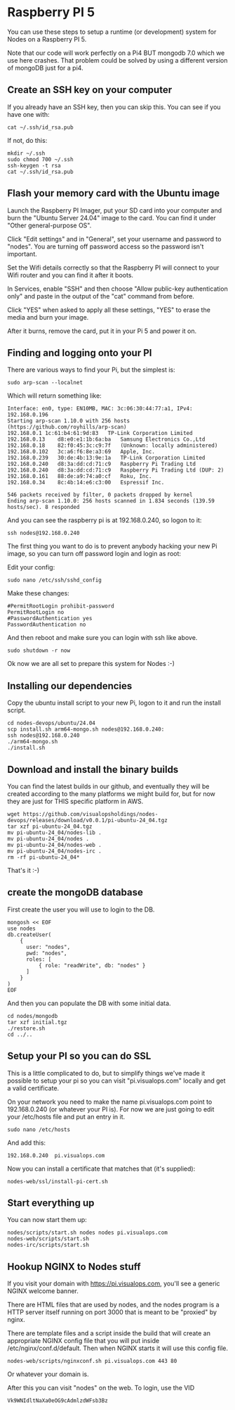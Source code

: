 # Raspberry PI 5

You can use these steps to setup a runtime (or development) system for Nodes on a Raspberry
PI 5.

Note that our code will work perfectly on a Pi4 BUT mongodb 7.0 which we use here crashes.
That problem could be solved by using a different version of mongoDB just for a pi4.

## Create an SSH key on your computer

If you already have an SSH key, then you can skip this. You can see if you have one with:

```
cat ~/.ssh/id_rsa.pub
```

If not, do this:

```
mkdir ~/.ssh
sudo chmod 700 ~/.ssh
ssh-keygen -t rsa
cat ~/.ssh/id_rsa.pub
```

## Flash your memory card with the Ubuntu image

Launch the Raspberry PI Imager, put your SD card into your computer and burn the 
"Ubuntu Server 24.04" image to the card. You can find it under "Other general-purpose OS".

Click "Edit settings" and in "General", set your username and password to "nodes". You are turning off password access
so the password isn't important.

Set the Wifi details correctly so that the Raspberry PI will connect to your Wifi router and
you can find it after it boots.

In Services, enable "SSH" and then choose "Allow public-key authentication only" and paste
in the output of the "cat" command from before.

Click "YES" when asked to apply all these settings, "YES" to erase the media and burn your image.

After it burns, remove the card, put it in your Pi 5 and power it on.

## Finding and logging onto your PI

There are various ways to find your Pi, but the simplest is:

```
sudo arp-scan --localnet
```

Which will return something like:

```
Interface: en0, type: EN10MB, MAC: 3c:06:30:44:77:a1, IPv4: 192.168.0.196
Starting arp-scan 1.10.0 with 256 hosts (https://github.com/royhills/arp-scan)
192.168.0.1	1c:61:b4:61:9d:83	TP-Link Corporation Limited
192.168.0.13	d8:e0:e1:1b:6a:ba	Samsung Electronics Co.,Ltd
192.168.0.18	82:f0:45:3c:c9:7f	(Unknown: locally administered)
192.168.0.102	3c:a6:f6:8e:a3:69	Apple, Inc.
192.168.0.239	30:de:4b:13:9e:1a	TP-Link Corporation Limited
192.168.0.240	d8:3a:dd:cd:71:c9	Raspberry Pi Trading Ltd
192.168.0.240	d8:3a:dd:cd:71:c9	Raspberry Pi Trading Ltd (DUP: 2)
192.168.0.161	88:de:a9:74:a0:cf	Roku, Inc.
192.168.0.34	8c:4b:14:e6:c3:00	Espressif Inc.

546 packets received by filter, 0 packets dropped by kernel
Ending arp-scan 1.10.0: 256 hosts scanned in 1.834 seconds (139.59 hosts/sec). 8 responded
```

And you can see the raspberry pi is at 192.168.0.240, so logon to it:

```
ssh nodes@192.168.0.240
```

The first thing you want to do is to prevent anybody hacking your new Pi image, so you can
turn off password login and login as root:

Edit your config:

```
sudo nano /etc/ssh/sshd_config
```

Make these changes:

```
#PermitRootLogin prohibit-password
PermitRootLogin no
#PasswordAuthentication yes
PasswordAuthentication no
```

And then reboot and make sure you can login with ssh like above.

```
sudo shutdown -r now
```

Ok now we are all set to prepare this system for Nodes :-)

## Installing our dependencies

Copy the ubuntu install script to your new Pi, logon to it and run the install script.

```
cd nodes-devops/ubuntu/24.04
scp install.sh arm64-mongo.sh nodes@192.168.0.240:
ssh nodes@192.168.0.240
./arm64-mongo.sh
./install.sh
```


## Download and install the binary builds

You can find the latest builds in our github, and eventually they will be created according to the
many platforms we might build for, but for now they are just for THIS specific platform in AWS.

```
wget https://github.com/visualopsholdings/nodes-devops/releases/download/v0.0.1/pi-ubuntu-24_04.tgz
tar xzf pi-ubuntu-24_04.tgz
mv pi-ubuntu-24_04/nodes-lib .
mv pi-ubuntu-24_04/nodes .
mv pi-ubuntu-24_04/nodes-web .
mv pi-ubuntu-24_04/nodes-irc .
rm -rf pi-ubuntu-24_04*
```

That's it :-)

## create the mongoDB database

First create the user you will use to login to the DB.

```
mongosh << EOF
use nodes
db.createUser(
    {
      user: "nodes",
      pwd: "nodes",
      roles: [
          { role: "readWrite", db: "nodes" }
      ]
    }
)
EOF
```

And then you can populate the DB with some initial data.

```
cd nodes/mongodb
tar xzf initial.tgz
./restore.sh
cd ../..
```

## Setup your PI so you can do SSL

This is a little complicated to do, but to simplify things we've made it possible to setup
your pi so you can visit "pi.visualops.com" locally and get a valid certificate.

On your network you need to make the name pi.visualops.com point to 192.168.0.240 (or whatever
your PI is). For now we are just going to edit your /etc/hosts file and put an entry in it.

```
sudo nano /etc/hosts
```

And add this:

```
192.168.0.240  pi.visualops.com
```

Now you can install a certificate that matches that (it's supplied):

```
nodes-web/ssl/install-pi-cert.sh
```

## Start everything up

You can now start them up:

```
nodes/scripts/start.sh nodes nodes pi.visualops.com
nodes-web/scripts/start.sh
nodes-irc/scripts/start.sh
```

## Hookup NGINX to Nodes stuff

If you visit your domain with https://pi.visualops.com, you'll see a generic NGINX
welcome banner.

There are HTML files that are used by nodes, and the nodes program is a HTTP server itself running on
port 3000 that is meant to be "proxied" by nginx.

There are template files and a script inside the build that will create an appropriate NGINX config
file that you will put inside /etc/nginx/conf.d/default. Then when NGINX starts it
will use this config file.

```
nodes-web/scripts/nginxconf.sh pi.visualops.com 443 80
```

Or whatever your domain is.

After this you can visit "nodes" on the web. To login, use the VID 

```
Vk9WNIdltNaXa0eOG9cAdmlzdWFsb3Bz
```


